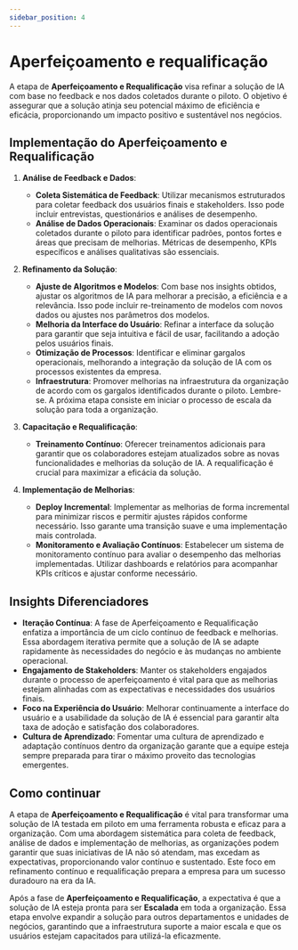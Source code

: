 ```yaml
---
sidebar_position: 4
---
```

# Aperfeiçoamento e requalificação
A etapa de **Aperfeiçoamento e Requalificação** visa refinar a solução de IA com base no feedback e nos dados coletados durante o piloto. O objetivo é assegurar que a solução atinja seu potencial máximo de eficiência e eficácia, proporcionando um impacto positivo e sustentável nos negócios.

## Implementação do Aperfeiçoamento e Requalificação
1. **Análise de Feedback e Dados**:
   - **Coleta Sistemática de Feedback**: Utilizar mecanismos estruturados para coletar feedback dos usuários finais e stakeholders. Isso pode incluir entrevistas, questionários e análises de desempenho.
   - **Análise de Dados Operacionais**: Examinar os dados operacionais coletados durante o piloto para identificar padrões, pontos fortes e áreas que precisam de melhorias. Métricas de desempenho, KPIs específicos e análises qualitativas são essenciais.

2. **Refinamento da Solução**:
   - **Ajuste de Algoritmos e Modelos**: Com base nos insights obtidos, ajustar os algoritmos de IA para melhorar a precisão, a eficiência e a relevância. Isso pode incluir re-treinamento de modelos com novos dados ou ajustes nos parâmetros dos modelos.
   - **Melhoria da Interface do Usuário**: Refinar a interface da solução para garantir que seja intuitiva e fácil de usar, facilitando a adoção pelos usuários finais.
   - **Otimização de Processos**: Identificar e eliminar gargalos operacionais, melhorando a integração da solução de IA com os processos existentes da empresa.
   - **Infraestrutura**: Promover melhorias na infraestrutura da organização de acordo com os gargalos identificados durante o piloto. Lembre-se. A próxima etapa consiste em iniciar o processo de escala da solução para toda a organização.

3. **Capacitação e Requalificação**:
   - **Treinamento Contínuo**: Oferecer treinamentos adicionais para garantir que os colaboradores estejam atualizados sobre as novas funcionalidades e melhorias da solução de IA. A requalificação é crucial para maximizar a eficácia da solução.
   
4. **Implementação de Melhorias**:
   - **Deploy Incremental**: Implementar as melhorias de forma incremental para minimizar riscos e permitir ajustes rápidos conforme necessário. Isso garante uma transição suave e uma implementação mais controlada.
   - **Monitoramento e Avaliação Contínuos**: Estabelecer um sistema de monitoramento contínuo para avaliar o desempenho das melhorias implementadas. Utilizar dashboards e relatórios para acompanhar KPIs críticos e ajustar conforme necessário.

## Insights Diferenciadores
- **Iteração Contínua**: A fase de Aperfeiçoamento e Requalificação enfatiza a importância de um ciclo contínuo de feedback e melhorias. Essa abordagem iterativa permite que a solução de IA se adapte rapidamente às necessidades do negócio e às mudanças no ambiente operacional.
- **Engajamento de Stakeholders**: Manter os stakeholders engajados durante o processo de aperfeiçoamento é vital para que as melhorias estejam alinhadas com as expectativas e necessidades dos usuários finais.
- **Foco na Experiência do Usuário**: Melhorar continuamente a interface do usuário e a usabilidade da solução de IA é essencial para garantir alta taxa de adoção e satisfação dos colaboradores.
- **Cultura de Aprendizado**: Fomentar uma cultura de aprendizado e adaptação contínuos dentro da organização garante que a equipe esteja sempre preparada para tirar o máximo proveito das tecnologias emergentes.

## Como continuar
A etapa de **Aperfeiçoamento e Requalificação** é vital para transformar uma solução de IA testada em piloto em uma ferramenta robusta e eficaz para a organização. Com uma abordagem sistemática para coleta de feedback, análise de dados e implementação de melhorias, as organizações podem garantir que suas iniciativas de IA não só atendam, mas excedam as expectativas, proporcionando valor contínuo e sustentado. Este foco em refinamento contínuo e requalificação prepara a empresa para um sucesso duradouro na era da IA.

Após a fase de **Aperfeiçoamento e Requalificação**, a expectativa é que a solução de IA esteja pronta para ser **Escalada** em toda a organização. Essa etapa envolve expandir a solução para outros departamentos e unidades de negócios, garantindo que a infraestrutura suporte a maior escala e que os usuários estejam capacitados para utilizá-la eficazmente. 